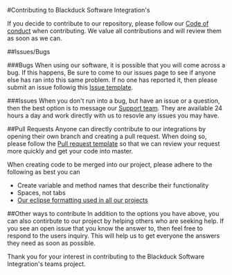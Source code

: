 #Contributing to Blackduck Software Integration's

If you decide to contribute to our repository, please follow our [Code of conduct](./CODE_OF_CONDUCT.md) when contributing. We value all contributions and will review them as soon as we can.

##Issues/Bugs

###Bugs
When using our software, it is possible that you will come across a bug. If this happens, Be sure to come to our issues page to see if anyone else has ran into this same problem. If no one has reported it, then please submit an issue followig this [Issue template](./ISSUE_TEMPLATE.md).

###Issues
When you don't run into a bug, but have an issue or a question, then the best option is to message our [Support team](https://www.blackducksoftware.com/support/contact-support). They are available 24 hours a day and work directly with us to resovle any issues you may have.

##Pull Requests
Anyone can directly contribute to our integrations by opening their own branch and creating a pull request. When doing so, please follow the [Pull request template](./PULL_REQUEST_TEMPLATE.md) so that we can review your request more quickly and get your code into master.

When creating code to be merged into our project, please adhere to the following as best you can
* Create variable and method names that describe their functionality
* Spaces, not tabs
* [Our eclipse formatting used in all our projects](https://blackducksoftware.github.io/integration-resources/eclipse/IntegrationOssFormat.xml)

##Other ways to contribute
In addition to the options you have above, you can also contirbute to our project by helping others who are seeking help. If you see an open issue that you know the answer to, then feel free to respond to the users inquiry. This will help us to get everyone the answers they need as soon as possible.

Thank you for your interest in contributing to the Blackduck Software Integration's teams project.
